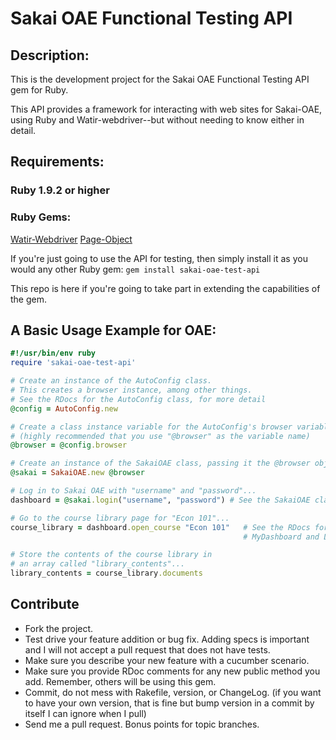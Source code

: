 # Sakai OAE Functional Testing API

## Description:

This is the development project for the Sakai OAE Functional Testing API gem for Ruby.

This API provides a framework for interacting with web sites for Sakai-OAE, using
Ruby and Watir-webdriver--but without needing to know either in detail.

## Requirements:

### Ruby 1.9.2 or higher

### Ruby Gems:
[Watir-Webdriver](http://www.watirwebdriver.com)
[Page-Object](https://github.com/cheezy/page-object)

If you're just going to use the API for testing, then simply install it as you would any other Ruby gem: `gem install sakai-oae-test-api`

This repo is here if you're going to take part in extending the capabilities of the gem.

## A Basic Usage Example for OAE:

````ruby
#!/usr/bin/env ruby
require 'sakai-oae-test-api'

# Create an instance of the AutoConfig class.
# This creates a browser instance, among other things.
# See the RDocs for the AutoConfig class, for more detail
@config = AutoConfig.new

# Create a class instance variable for the AutoConfig's browser variable.
# (highly recommended that you use "@browser" as the variable name)
@browser = @config.browser

# Create an instance of the SakaiOAE class, passing it the @browser object...
@sakai = SakaiOAE.new @browser

# Log in to Sakai OAE with "username" and "password"...
dashboard = @sakai.login("username", "password") # See the SakaiOAE class in the RDocs.

# Go to the course library page for "Econ 101"...
course_library = dashboard.open_course "Econ 101"   # See the RDocs for info on the
                                                    # MyDashboard and Library classes.

# Store the contents of the course library in
# an array called "library_contents"...
library_contents = course_library.documents
````

## Contribute

* Fork the project.
* Test drive your feature addition or bug fix. Adding specs is important and I will not accept a pull request that does not have tests.
* Make sure you describe your new feature with a cucumber scenario.
* Make sure you provide RDoc comments for any new public method you add. Remember, others will be using this gem.
* Commit, do not mess with Rakefile, version, or ChangeLog.
  (if you want to have your own version, that is fine but bump version in a commit by itself I can ignore when I pull)
* Send me a pull request. Bonus points for topic branches.

